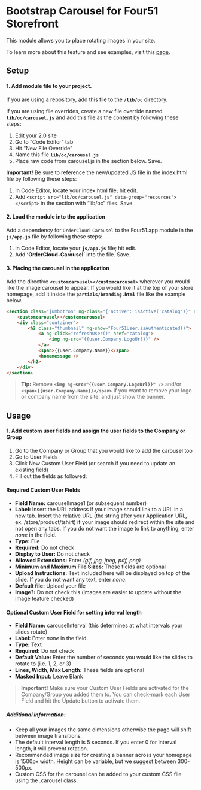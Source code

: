 # Bootstrap Carousel for Four51 Storefront 

This module allows you to place rotating images in your site. 

To learn more about this feature and see examples, visit this [page](https://volition.four51ordercloud.com/store/product/BootstrapCarousel).

## Setup

#### 1. Add module file to your project.

If you are using a repository, add this file to the **`/lib/oc`** directory.

If you are using file overrides, create a new file override named **`lib/oc/carousel.js`** and add this file as the content by following these steps:

1. Edit your 2.0 site
2. Go to “Code Editor” tab
3. Hit “New File Override”
4. Name this file **`lib/oc/carousel.js`**
5. Place raw code from carousel.js in the section below. Save.

**Important!** Be sure to reference the new/updated JS file in the index.html file by following these steps:

1. In Code Editor, locate your index.html file; hit edit.
2. Add `<script src="lib/oc/carousel.js" data-group="resources"></script>` in the section with “lib/oc” files. Save.

#### 2. Load the module into the application

Add a dependency for `OrderCloud-Carousel` to the Four51.app module in the **`js/app.js`** file by following these steps:

1. In Code Editor, locate your **`js/app.js`** file; hit edit.
2. Add **‘OrderCloud-Carousel’** into the file. Save.

#### 3. Placing the carousel in the application

Add the directive  **`<customcarousel></customcarousel>`** wherever you would like the image carousel to appear. If you would like it at the top of your store homepage, add it inside the **`partials/branding.html`**  file like the example below.
```html
<section class="jumbotron" ng-class="{'active': isActive('catalog')}" ng-show="user.Company.LogoUrl">
    <customcarousel></customcarousel>
    <div class="container">
        <h2 class="thumbnail" ng-show="Four51User.isAuthenticated()">
            <a ng-click="refreshUser()" href="catalog">
	            <img ng-src="{{user.Company.LogoUrl}}" />
            </a>
            <span>{{user.Company.Name}}</span>
            <homemessage />
        </h2>
    </div>
</section>
```

> **Tip:** Remove **`<img ng-src="{{user.Company.LogoUrl}}" />`** and/or **`<span>{{user.Company.Name}}</span>`**  if you want to remove your logo or company name from the site, and just show the banner. 

## Usage

#### 1. Add custom user fields and assign the user fields to the Company or Group

 1. Go to the Company or Group that you would like to add the carousel too
 2. Go to User Fields
 3. Click New Custom User Field (or search if you need to update an existing field)
 4. Fill out the fields as followed:

#### Required Custom User Fields
- **Field Name:** carouselImage1 (or subsequent number)
- **Label:** Insert the URL address if your image should link to a URL in a new tab.  Insert the relative URL (the string after your Application URL, ex. /store/product/tshirt) if your image should redirect within the site and not open any tabs. If you do not want the image to link to anything, enter _none_ in the field.
- **Type:** File
- **Required:** Do not check
- **Display to User:** Do not check
- **Allowed Extensions:** Enter _(gif, jpg, jpeg, pdf, png)_
- **Minimum and Maximum File Sizes:** These fields are optional
- **Upload Instructions:** Text included here will be displayed on top of the slide. If you do not want any text, enter _none_. 
- **Default file:** Upload your file
- **Image?:** Do not check this (images are easier to update without the image feature checked)

#### Optional Custom User Field for setting interval length
- **Field Name:** carouselInterval  (this determines at what intervals your slides rotate)
- **Label:** Enter _none_ in the field.
- **Type:** Text
- **Required:** Do not check
- **Default Value:** Enter the number of seconds you would like the slides to rotate to (i.e. 1, 2, or 3)
- **Lines, Width, Max Length:** These fields are optional
- **Masked Input:** Leave Blank

>**Important!** Make sure your Custom User Fields are activated for the Company/Group you added them to.  You can check-mark each User Field and hit the Update button to activate them.  



##### Additional information:

  - Keep all your images the same dimensions otherwise the page will shift between image transitions.
  - The default interval length is 5 seconds.  If you enter 0 for interval length, it will prevent rotation. 
  - Recommended image size for creating a banner across your homepage is 1500px width.  Height can be variable, but we suggest between 300-500px. 
  - Custom CSS for the carousel can be added to your custom CSS file using the .carousel class.
